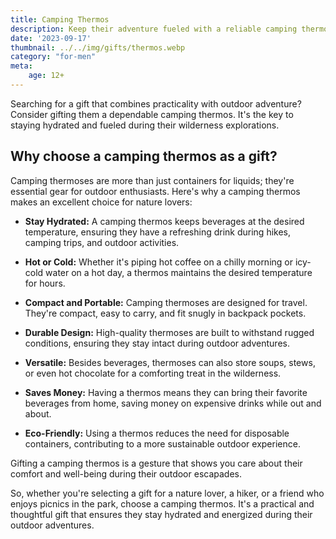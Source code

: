 ```yaml
---
title: Camping Thermos
description: Keep their adventure fueled with a reliable camping thermos.
date: '2023-09-17'
thumbnail: ../../img/gifts/thermos.webp
category: "for-men"
meta:
    age: 12+
---
```

Searching for a gift that combines practicality with outdoor adventure? Consider gifting them a dependable camping thermos. It's the key to staying hydrated and fueled during their wilderness explorations.

## Why choose a camping thermos as a gift?

Camping thermoses are more than just containers for liquids; they're essential gear for outdoor enthusiasts. Here's why a camping thermos makes an excellent choice for nature lovers:

- **Stay Hydrated:** A camping thermos keeps beverages at the desired temperature, ensuring they have a refreshing drink during hikes, camping trips, and outdoor activities.

- **Hot or Cold:** Whether it's piping hot coffee on a chilly morning or icy-cold water on a hot day, a thermos maintains the desired temperature for hours.

- **Compact and Portable:** Camping thermoses are designed for travel. They're compact, easy to carry, and fit snugly in backpack pockets.

- **Durable Design:** High-quality thermoses are built to withstand rugged conditions, ensuring they stay intact during outdoor adventures.

- **Versatile:** Besides beverages, thermoses can also store soups, stews, or even hot chocolate for a comforting treat in the wilderness.

- **Saves Money:** Having a thermos means they can bring their favorite beverages from home, saving money on expensive drinks while out and about.

- **Eco-Friendly:** Using a thermos reduces the need for disposable containers, contributing to a more sustainable outdoor experience.

Gifting a camping thermos is a gesture that shows you care about their comfort and well-being during their outdoor escapades.

So, whether you're selecting a gift for a nature lover, a hiker, or a friend who enjoys picnics in the park, choose a camping thermos. It's a practical and thoughtful gift that ensures they stay hydrated and energized during their outdoor adventures.
